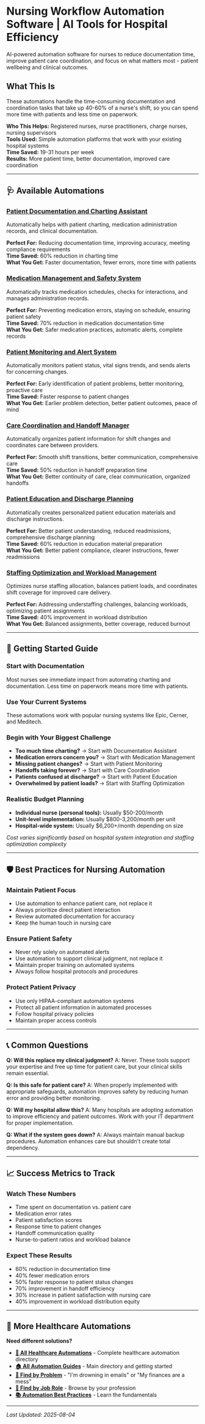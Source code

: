# Nursing Workflow Automation Software | AI Tools for Hospital Efficiency

<!-- SEO Meta Description: Nursing workflow automation software that reduces documentation time by 60%, improves patient care coordination, and enhances hospital efficiency. AI-powered tools for modern nursing practice. -->

<!-- Target Keywords: nursing workflow automation, nurse documentation software, hospital automation tools, nursing efficiency software, patient care automation, medical charting automation -->

AI-powered automation software for nurses to reduce documentation time, improve patient care coordination, and focus on what matters most - patient wellbeing and clinical outcomes.

## What This Is

These automations handle the time-consuming documentation and coordination tasks that take up 40-60% of a nurse's shift, so you can spend more time with patients and less time on paperwork.

**Who This Helps:** Registered nurses, nurse practitioners, charge nurses, nursing supervisors  
**Tools Used:** Simple automation platforms that work with your existing hospital systems  
**Time Saved:** 19-31 hours per week  
**Results:** More patient time, better documentation, improved care coordination  

---

## 🩺 Available Automations

### [Patient Documentation and Charting Assistant](Patient%20Documentation%20and%20Charting%20Assistant.md)
Automatically helps with patient charting, medication administration records, and clinical documentation.

**Perfect For:** Reducing documentation time, improving accuracy, meeting compliance requirements  
**Time Saved:** 60% reduction in charting time  
**What You Get:** Faster documentation, fewer errors, more time with patients

### [Medication Management and Safety System](Medication%20Management%20and%20Safety%20System.md)
Automatically tracks medication schedules, checks for interactions, and manages administration records.

**Perfect For:** Preventing medication errors, staying on schedule, ensuring patient safety  
**Time Saved:** 70% reduction in medication documentation time  
**What You Get:** Safer medication practices, automatic alerts, complete records

### [Patient Monitoring and Alert System](Patient%20Monitoring%20and%20Alert%20System.md)
Automatically monitors patient status, vital signs trends, and sends alerts for concerning changes.

**Perfect For:** Early identification of patient problems, better monitoring, proactive care  
**Time Saved:** Faster response to patient changes  
**What You Get:** Earlier problem detection, better patient outcomes, peace of mind

### [Care Coordination and Handoff Manager](Care%20Coordination%20and%20Handoff%20Manager.md)
Automatically organizes patient information for shift changes and coordinates care between providers.

**Perfect For:** Smooth shift transitions, better communication, comprehensive care  
**Time Saved:** 50% reduction in handoff preparation time  
**What You Get:** Better continuity of care, clear communication, organized handoffs

### [Patient Education and Discharge Planning](Patient%20Education%20and%20Discharge%20Planning.md)
Automatically creates personalized patient education materials and discharge instructions.

**Perfect For:** Better patient understanding, reduced readmissions, comprehensive discharge planning  
**Time Saved:** 60% reduction in education material preparation  
**What You Get:** Better patient compliance, clearer instructions, fewer readmissions

### [Staffing Optimization and Workload Management](Staffing%20Optimization%20and%20Workload%20Management.md)
Optimizes nurse staffing allocation, balances patient loads, and coordinates shift coverage for improved care delivery.

**Perfect For:** Addressing understaffing challenges, balancing workloads, optimizing patient assignments  
**Time Saved:** 40% improvement in workload distribution  
**What You Get:** Balanced assignments, better coverage, reduced burnout

---

## 🎯 Getting Started Guide

### Start with Documentation
Most nurses see immediate impact from automating charting and documentation. Less time on paperwork means more time with patients.

### Use Your Current Systems
These automations work with popular nursing systems like Epic, Cerner, and Meditech.

### Begin with Your Biggest Challenge
- **Too much time charting?** → Start with Documentation Assistant
- **Medication errors concern you?** → Start with Medication Management
- **Missing patient changes?** → Start with Patient Monitoring
- **Handoffs taking forever?** → Start with Care Coordination
- **Patients confused at discharge?** → Start with Patient Education
- **Overwhelmed by patient loads?** → Start with Staffing Optimization

### Realistic Budget Planning
- **Individual nurse (personal tools):** Usually $50-200/month
- **Unit-level implementation:** Usually $800-3,200/month per unit
- **Hospital-wide system:** Usually $6,200+/month depending on size

*Cost varies significantly based on hospital system integration and staffing optimization complexity*

---

## 🛡️ Best Practices for Nursing Automation

### Maintain Patient Focus
- Use automation to enhance patient care, not replace it
- Always prioritize direct patient interaction
- Review automated documentation for accuracy
- Keep the human touch in nursing care

### Ensure Patient Safety
- Never rely solely on automated alerts
- Use automation to support clinical judgment, not replace it
- Maintain proper training on automated systems
- Always follow hospital protocols and procedures

### Protect Patient Privacy
- Use only HIPAA-compliant automation systems
- Protect all patient information in automated processes
- Follow hospital privacy policies
- Maintain proper access controls

---

## 📞 Common Questions

**Q: Will this replace my clinical judgment?**
A: Never. These tools support your expertise and free up time for patient care, but your clinical skills remain essential.

**Q: Is this safe for patient care?**
A: When properly implemented with appropriate safeguards, automation improves safety by reducing human error and providing better monitoring.

**Q: Will my hospital allow this?**
A: Many hospitals are adopting automation to improve efficiency and patient outcomes. Work with your IT department for proper implementation.

**Q: What if the system goes down?**
A: Always maintain manual backup procedures. Automation enhances care but shouldn't create total dependency.

---

## 📈 Success Metrics to Track

### Watch These Numbers
- Time spent on documentation vs. patient care
- Medication error rates
- Patient satisfaction scores
- Response time to patient changes
- Handoff communication quality
- Nurse-to-patient ratios and workload balance

### Expect These Results
- 60% reduction in documentation time
- 40% fewer medication errors
- 50% faster response to patient status changes
- 70% improvement in handoff efficiency
- 30% increase in patient satisfaction with nursing care
- 40% improvement in workload distribution equity

---

## 🔗 More Healthcare Automations

**Need different solutions?**
- **[🏥 All Healthcare Automations](../Healthcare%20Overview.md)** - Complete healthcare automation directory
- **[🏠 All Automation Guides](../../../AI%20Automations%20Guide.md)** - Main directory and getting started
- **[🎯 Find by Problem](../../../Automation%20Workflows%20by%20Problem.md)** - "I'm drowning in emails" or "My finances are a mess"
- **[👔 Find by Job Role](../../../Automation%20Workflows%20by%20Job%20Role.md)** - Browse by your profession
- **[📚 Automation Best Practices](../../../Automation%20Best%20Practices.md)** - Learn the fundamentals

---

*Last Updated: 2025-08-04*